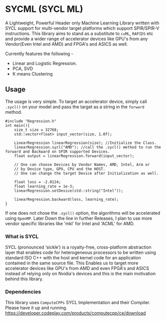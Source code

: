 # SYCML (SYCL ML)
A Lightweight, Powerful Header only Machine Learning Library written with  SYCL support for multi-vendor target platforms which support SPIR/SPIR-V instructions. 
This library aims to stand as a substitute to `cuML`, `RAPIDS` etc and provide a wider range of accelerator devices like GPU's from any Vendor(Even Intel and AMD) and FPGA's and ASICS as well. 

Currently features the following - 
* Linear and Logistic Regression. 
* PCA, SVD
* K means Clustering

## Usage 
The usage is very simple. To target an accelerator device, simply call `.sycl()` on your model and pass the target as a string in the `forward` method. 
```
#include "Regression.h"
int main(){
    size_t size = 32768;
    std::vector<float> input_vector(size, 1.0f);

    LinearRegression linearRegression(size); //Initialize the Class.
    linearRegression.sycl("AMD"); //call the .sycl() method to run the forward and Backward on SPIR supported Devices.
    float output = linearRegression.forward(input_vector);

    // One can choose Devices by Vendor Names, AMD, Intel, Arm or
    // by Device type, GPU, CPU and the HOST.
    // One can change the target Device after Initialization as well.

    float loss = -2.0124;
    float learning_rate = 1e-3;
    linearRegression.setDevice(std::string("Intel"));

    linearRegression.backward(loss, learning_rate);
}
```
If one does not chose the `.sycl()` option, the algorithms will be accelerated using `OpenMP`. Later Down the line in further Releases, I plan to use more vendor specific libraries like 'mkl' for Intel and 'ACML' for AMD. 

### What is SYCL 
SYCL (pronounced ‘sickle’) is a royalty-free, cross-platform abstraction layer that enables code for heterogeneous processors to be written using standard ISO C++ with the host and kernel code for an application contained in the same source file. This Enables us to target more accelerator devices like GPU's from AMD and even FPGA's and ASICS instead of relying only on Nvidia's devices and this is the main motivation behind this library. 

### Dependencies
This library uses `ComputeCPPs` SYCL Implementation and their Compiler. Please have it up and running. https://developer.codeplay.com/products/computecpp/ce/download
